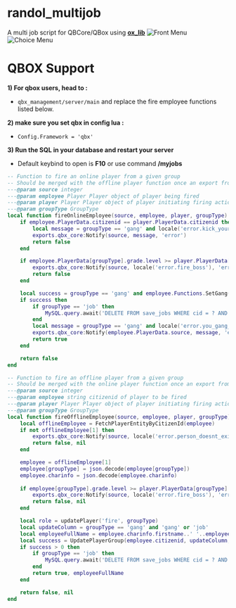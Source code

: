 # randol_multijob

A multi job script for QBCore/QBox using [**ox_lib**](https://github.com/overextended/ox_lib/releases/tag/v3.1.4)
![Front Menu](https://i.imgur.com/GuCXPhK.png)
![Choice Menu](https://i.imgur.com/bcIgTp3.png)

# QBOX Support

**1) For qbox users, head to :**

- ``qbx_management/server/main`` and replace the fire employee functions listed below.

**2) make sure you set qbx in config lua :**

- ``Config.Framework = 'qbx'``

**3) Run the SQL in your database and restart your server**

- Default keybind to open is **F10** or use command **/myjobs**

```lua
-- Function to fire an online player from a given group
-- Should be merged with the offline player function once an export from the core is available
---@param source integer
---@param employee Player Player object of player being fired
---@param player Player Player object of player initiating firing action
---@param groupType GroupType
local function fireOnlineEmployee(source, employee, player, groupType)
    if employee.PlayerData.citizenid == player.PlayerData.citizenid then
        local message = groupType == 'gang' and locale('error.kick_yourself') or locale('error.fire_yourself')
        exports.qbx_core:Notify(source, message, 'error')
        return false
    end

    if employee.PlayerData[groupType].grade.level >= player.PlayerData[groupType].grade.level then
        exports.qbx_core:Notify(source, locale('error.fire_boss'), 'error')
        return false
    end

    local success = groupType == 'gang' and employee.Functions.SetGang('none', 0) or employee.Functions.SetJob('unemployed', 0)
    if success then
        if groupType == 'job' then
            MySQL.query.await('DELETE FROM save_jobs WHERE cid = ? AND job = ?', {employee.PlayerData.citizenid, employee.PlayerData[groupType].name})
        end
        local message = groupType == 'gang' and locale('error.you_gang_fired') or locale('error.you_job_fired')
        exports.qbx_core:Notify(employee.PlayerData.source, message, 'error')
        return true
    end

    return false
end

-- Function to fire an offline player from a given group
-- Should be merged with the online player function once an export from the core is available
---@param source integer
---@param employee string citizenid of player to be fired
---@param player Player Player object of player initiating firing action
---@param groupType GroupType
local function fireOfflineEmployee(source, employee, player, groupType)
    local offlineEmployee = FetchPlayerEntityByCitizenId(employee)
    if not offlineEmployee[1] then
        exports.qbx_core:Notify(source, locale('error.person_doesnt_exist'), 'error')
        return false, nil
    end

    employee = offlineEmployee[1]
    employee[groupType] = json.decode(employee[groupType])
    employee.charinfo = json.decode(employee.charinfo)
    
    if employee[groupType].grade.level >= player.PlayerData[groupType].grade.level then
        exports.qbx_core:Notify(source, locale('error.fire_boss'), 'error')
        return false, nil
    end

    local role = updatePlayer('fire', groupType)
    local updateColumn = groupType == 'gang' and 'gang' or 'job'
    local employeeFullName = employee.charinfo.firstname..' '..employee.charinfo.lastname
    local success = UpdatePlayerGroup(employee.citizenid, updateColumn, role)
    if success > 0 then
        if groupType == 'job' then
            MySQL.query.await('DELETE FROM save_jobs WHERE cid = ? AND job = ?', {employee.citizenid, employee[groupType].name})
        end
        return true, employeeFullName
    end

    return false, nil
end
```
